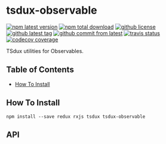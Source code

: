 # tsdux-observable #

[![npm latest version](https://img.shields.io/npm/v/tsdux-observable/latest.svg)](https://www.npmjs.com/package/tsdux-observable)
[![npm total download](https://img.shields.io/npm/dt/tsdux-observable.svg)](https://www.npmjs.com/package/tsdux-observable)
[![github license](https://img.shields.io/github/license/Ailrun/tsdux-observable.svg)](https://github.com/Ailrun/tsdux-observable/blob/master/LICENSE)
[![github latest tag](https://img.shields.io/github/tag/Ailrun/tsdux-observable.svg)](https://github.com/Ailrun/tsdux-observable/tags)
[![github commit from latest](https://img.shields.io/github/commits-since/Ailrun/tsdux-observable/latest.svg)](https://github.com/Ailrun/tsdux-observable)
[![travis status](https://travis-ci.org/Ailrun/tsdux-observable.svg?branch=master)](https://travis-ci.org/Ailrun/tsdux-observable)
[![codecov coverage](https://img.shields.io/codecov/c/github/ailrun/tsdux-observable.svg)](https://codecov.io/gh/Ailrun/tsdux-observable)

TSdux utilities for Observables.

## Table of Contents ##

- [How To Install](#how-to-install)

## How To Install ##

```
npm install --save redux rxjs tsdux tsdux-observable
```

## API ##
